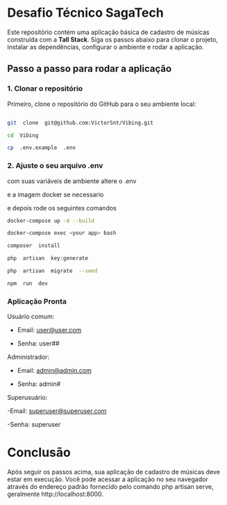 
# Desafio Técnico SagaTech

  

Este repositório contém uma aplicação básica de cadastro de músicas construída com a **Tall Stack**. Siga os passos abaixo para clonar o projeto, instalar as dependências, configurar o ambiente e rodar a aplicação.

  

## Passo a passo para rodar a aplicação

  

### 1. Clonar o repositório

Primeiro, clone o repositório do GitHub para o seu ambiente local:

```bash

git  clone  git@github.com:VictorSnt/Vibing.git

cd  Vibing

cp  .env.example  .env

```

### 2. Ajuste o seu arquivo .env

com suas variáveis de ambiente altere o .env

e a imagem docker se necessario

e depois rode os seguintes comandos 

```bash
docker-compose up -d --build

docker-compose exec <your app> bash

composer  install

php  artisan  key:generate

php  artisan  migrate  --seed

npm  run  dev

```

### Aplicação Pronta

Usuário comum:

- Email: user@user.com

- Senha: user##

Administrador:

- Email: admin@admin.com

- Senha: admin#

Superusuário:

 -Email: superuser@superuser.com

 -Senha: superuser

  

# Conclusão

  
Após seguir os passos acima, sua aplicação de cadastro de músicas deve estar em execução. Você pode acessar a aplicação no seu navegador através do endereço padrão fornecido pelo comando php artisan serve, geralmente http://localhost:8000.